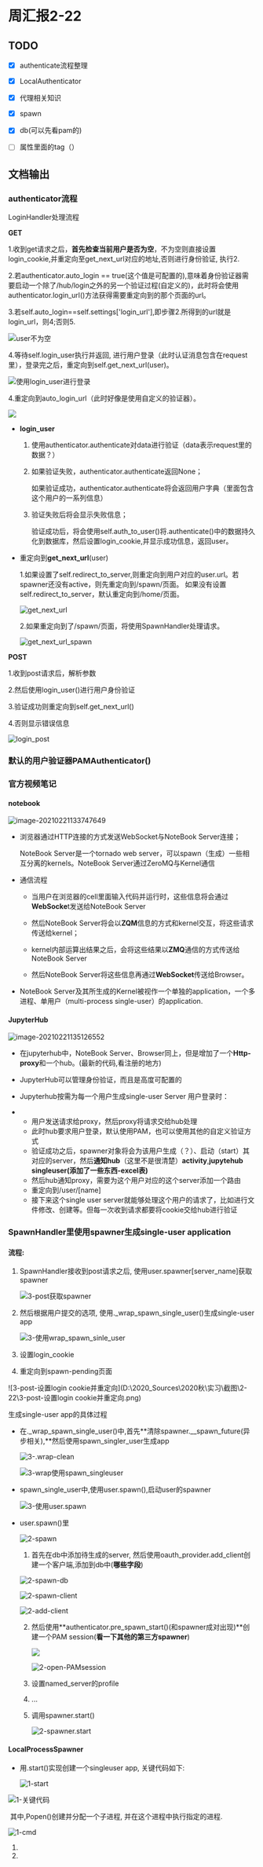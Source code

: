 # 周汇报2-22

## TODO

- [x] authenticate流程整理
- [x] LocalAuthenticator
- [x] 代理相关知识
- [x] spawn
- [x] db(可以先看pam的)
- [ ] 属性里面的tag（）



## 文档输出

### authenticator流程

LoginHandler处理流程

**GET**

1.收到get请求之后，**首先检查当前用户是否为空**，不为空则直接设置login_cookie,并重定向至get_next_url对应的地址,否则进行身份验证, 执行2.

2.若authenticator.auto_login == true(这个值是可配置的),意味着身份验证器需要启动一个除了/hub/login之外的另一个验证过程(自定义的)，此时将会使用authenticator.login_url()方法获得需要重定向到的那个页面的url。

3.若self.auto_login==self.settings['login_url'],即步骤2.所得到的url就是login_url，则4;否则5.

![user不为空](D:\2020_Sources\2020秋\实习\截图\2-22\user不为空.png)

4.等待self.login_user执行并返回, 进行用户登录（此时认证消息包含在request里），登录完之后，重定向到self.get_next_url(user)。

![使用login_user进行登录](D:\2020_Sources\2020秋\实习\截图\2-22\使用login_user进行登录.png)

4.重定向到auto_login_url（此时好像是使用自定义的验证器）。

![](D:\2020_Sources\2020秋\实习\截图\2-22\重定向到auto_login_url.png)



- **login_user**

  1. 使用authenticator.authenticate对data进行验证（data表示request里的数据？）

  2. 如果验证失败，authenticator.authenticate返回None；

     如果验证成功，authenticator.authenticate将会返回用户字典（里面包含这个用户的一系列信息）

  3. 验证失败后将会显示失败信息；

     验证成功后，将会使用self.auth_to_user()将.authenticate()中的数据持久化到数据库，然后设置login_cookie,并显示成功信息，返回user。

- 重定向到**get_next_url**(user)

  1.如果设置了self.redirect_to_server,则重定向到用户对应的user.url。若spawner还没有active，则先重定向到/spawn/页面。
  如果没有设置self.redirect_to_server，默认重定向到/home/页面。

  ![get_next_url](D:\2020_Sources\2020秋\实习\截图\2-22\get_next_url.png)

  

  2.如果重定向到了/spawn/页面，将使用SpawnHandler处理请求。

  ![get_next_url_spawn](D:\2020_Sources\2020秋\实习\截图\2-22\get_next_url_spawn.png)

  

**POST**

1.收到post请求后，解析参数

2.然后使用login_user()进行用户身份验证

3.验证成功则重定向到self.get_next_url()

4.否则显示错误信息

![login_post](D:\2020_Sources\2020秋\实习\截图\2-22\login_post.png)





### 默认的用户验证器PAMAuthenticator()







### 官方视频笔记

#### notebook

![image-20210221133747649](C:\Users\hyp19\AppData\Roaming\Typora\typora-user-images\image-20210221133747649.png)

- 浏览器通过HTTP连接的方式发送WebSocket与NoteBook Server连接；

  NoteBook Server是一个tornado web server，可以spawn（生成）一些相互分离的kernels。NoteBook Server通过ZeroMQ与Kernel通信

- 通信流程

  - 当用户在浏览器的cell里面输入代码并运行时，这些信息将会通过**WebSocke**t发送给NoteBook Server
  - 然后NoteBook Server将会以**ZQM**信息的方式和kernel交互，将这些请求传送给kernel；

  -  kernel内部运算出结果之后，会将这些结果以**ZMQ**通信的方式传送给NoteBook Server
  - 然后NoteBook Server将这些信息再通过**WebSocket**传送给Browser。

- NoteBook Server及其所生成的Kernel被视作一个单独的application，一个多进程、单用户（multi-process  single-user）的application.

#### JupyterHub

![image-20210221135126552](C:\Users\hyp19\AppData\Roaming\Typora\typora-user-images\image-20210221135126552.png)

- 在jupyterhub中，NoteBook Server、Browser同上，但是增加了一个**Http-proxy**和一个hub。(最新的代码,看注册的地方)
- JupyterHub可以管理身份验证，而且是高度可配置的
- Jupyterhub按需为每一个用户生成single-user Server 用户登录时：

- - 用户发送请求给proxy，然后proxy将请求交给hub处理
  - 此时hub要求用户登录，默认使用PAM，也可以使用其他的自定义验证方式
  - 验证成功之后，spawner对象将会为该用户生成（？）、启动（start）其对应的server，然后**通知hub**（这里不是很清楚）**activity**,**jupytehub singleuser(添加了一些东西-excel表)**
  - 然后hub通知proxy，需要为这个用户对应的这个server添加一个路由
  - 重定向到/user/[name]
  - 接下来这个single user server就能够处理这个用户的请求了，比如进行文件修改、创建等。但每一次收到请求都要将cookie交给hub进行验证



### SpawnHandler里使用spawner生成single-user application

#### 流程:

1. SpawnHandler接收到post请求之后, 使用user.spawner[server_name]获取spawner

   ![3-post获取spawner](D:\2020_Sources\2020秋\实习\截图\2-22\3-post获取spawner.png)

2. 然后根据用户提交的选项, 使用._wrap_spawn_single_user()生成single-user app

   ![3-使用wrap_spawn_sinle_user](D:\2020_Sources\2020秋\实习\截图\2-22\3-使用wrap_spawn_sinle_user.png)

3. 设置login_cookie

4. 重定向到spawn-pending页面

![3-post-设置login cookie并重定向](D:\2020_Sources\2020秋\实习\截图\2-22\3-post-设置login cookie并重定向.png)

生成single-user app的具体过程

- 在._wrap_spawn_single_user()中,首先**清除spawner.__spawn_future(异步相关),**然后使用spawn_singler_user生成app

  ![3-.wrap-clean](D:\2020_Sources\2020秋\实习\截图\2-22\3-.wrap-clean.png)

  ![3-wrap使用spawn_singleuser](D:\2020_Sources\2020秋\实习\截图\2-22\3-wrap使用spawn_singleuser.png)

- spawn_single_user中,使用user.spawn(),启动user的spawner

  ![3-使用user.spawn](D:\2020_Sources\2020秋\实习\截图\2-22\3-使用user.spawn.png)

  

- user.spawn()里

  ![2-spawn](D:\2020_Sources\2020秋\实习\截图\2-22\2-spawn.png)

  1.  首先在db中添加待生成的server, 然后使用oauth_provider.add_client创建一个客户端,添加到db中(**哪些字段**)

     ![2-spawn-db](D:\2020_Sources\2020秋\实习\截图\2-22\2-spawn-db.png)

     ![2-spawn-client](D:\2020_Sources\2020秋\实习\截图\2-22\2-spawn-client.png)

     ![2-add-client](D:\2020_Sources\2020秋\实习\截图\2-22\2-add-client.png)

  2. 然后使用**authenticator.pre_spawn_start()(和spawner成对出现)**创建一个PAM session(**看一下其他的第三方spawner**)

     ![](D:\2020_Sources\2020秋\实习\截图\2-22\2-pre_spawn_start.png)

     ![2-open-PAMsession](D:\2020_Sources\2020秋\实习\截图\2-22\2-open-PAMsession.png)

  3. 设置named_server的profile

  4. ...

  5. 调用spawner.start()

     

     ![2-spawner.start](D:\2020_Sources\2020秋\实习\截图\2-22\2-spawner.start.png)

#### LocalProcessSpawner

- 用.start()实现创建一个singleuser app, 关键代码如下:

  ![1-start](D:\2020_Sources\2020秋\实习\截图\2-22\1-start.png)

![1-关键代码](D:\2020_Sources\2020秋\实习\截图\2-22\1-关键代码.png)

​		其中,Popen()创建并分配一个子进程, 并在这个进程中执行指定的进程.

![1-cmd](D:\2020_Sources\2020秋\实习\截图\2-22\1-cmd.png)





1. 
2. 